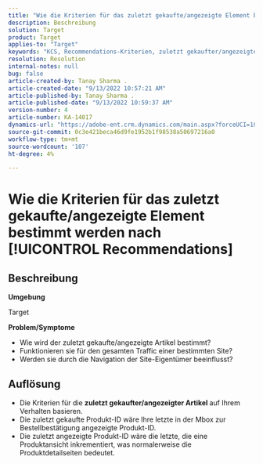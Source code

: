 ```yaml
---
title: "Wie die Kriterien für das zuletzt gekaufte/angezeigte Element bestimmt werden nach [!UICONTROL Recommendations]"
description: Beschreibung
solution: Target
product: Target
applies-to: "Target"
keywords: "KCS, Recommendations-Kriterien, zuletzt gekaufter/angezeigter Artikel"
resolution: Resolution
internal-notes: null
bug: false
article-created-by: Tanay Sharma .
article-created-date: "9/13/2022 10:57:21 AM"
article-published-by: Tanay Sharma .
article-published-date: "9/13/2022 10:59:37 AM"
version-number: 4
article-number: KA-14017
dynamics-url: "https://adobe-ent.crm.dynamics.com/main.aspx?forceUCI=1&pagetype=entityrecord&etn=knowledgearticle&id=99a986d1-5233-ed11-9db1-002248086735"
source-git-commit: 0c3e421beca46d9fe1952b1f98538a50697216a0
workflow-type: tm+mt
source-wordcount: '107'
ht-degree: 4%

---
```


# Wie die Kriterien für das zuletzt gekaufte/angezeigte Element bestimmt werden nach [!UICONTROL Recommendations]

## Beschreibung


<b>Umgebung</b>

Target



<b>Problem/Symptome</b>

- Wie wird der zuletzt gekaufte/angezeigte Artikel bestimmt?
- Funktionieren sie für den gesamten Traffic einer bestimmten Site?
- Werden sie durch die Navigation der Site-Eigentümer beeinflusst?





## Auflösung


- Die Kriterien für die <b>zuletzt gekaufter/angezeigter Artikel </b>auf Ihrem Verhalten basieren.
- Die zuletzt gekaufte Produkt-ID wäre Ihre letzte in der Mbox zur Bestellbestätigung angezeigte Produkt-ID.
- Die zuletzt angezeigte Produkt-ID wäre die letzte, die eine Produktansicht inkrementiert, was normalerweise die Produktdetailseiten bedeutet.

